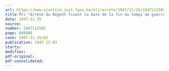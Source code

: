 ```yaml
---
url: https://www.ejustice.just.fgov.be/eli/arrete/1947/11/25/1947112502/justel
title-fr: "Arrêté du Régent fixant la date de la fin du temps de guerre pour l'activité du Fonds spécial pour la réparation des dommages résultant des accidents du travail causés par faits de guerre"
date: 1947-11-25
source:
number: 1947112502
page: 888888
case: 1947-11-25/02
publication: 1947-12-03
starts:
modifies:
pdf-original:
pdf-consolidated:
---
```


